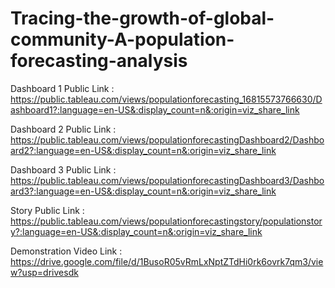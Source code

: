 # Tracing-the-growth-of-global-community-A-population-forecasting-analysis

Dashboard 1 Public Link : https://public.tableau.com/views/populationforecasting_16815573766630/Dashboard1?:language=en-US&:display_count=n&:origin=viz_share_link

Dashboard 2 Public Link : https://public.tableau.com/views/populationforecastingDashboard2/Dashboard2?:language=en-US&:display_count=n&:origin=viz_share_link

Dashboard 3 Public Link : https://public.tableau.com/views/populationforecastingDashboard3/Dashboard3?:language=en-US&:display_count=n&:origin=viz_share_link

Story Public Link : https://public.tableau.com/views/populationforecastingstory/populationstory?:language=en-US&:display_count=n&:origin=viz_share_link

Demonstration Video Link : https://drive.google.com/file/d/1BusoR05vRmLxNptZTdHi0rk6ovrk7qm3/view?usp=drivesdk
